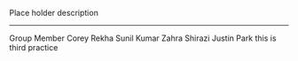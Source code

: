 Place holder description


---
Group Member
Corey
Rekha Sunil Kumar
Zahra Shirazi
Justin Park
this is third practice
